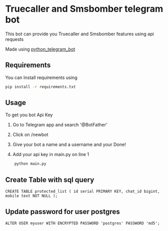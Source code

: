 
# Truecaller and Smsbomber telegram bot

This bot can provide you Truecaller and Smsbomber features using api requests

Made using [python_telegram_bot](https://github.com/python-telegram-bot/python-telegram-bot)





## Requirements


You can Install requirements using
```sh
pip install -r requirements.txt
```


 

## Usage

To get you bot Api Key

1. Go to Telegram app and search '@BotFather' 

2. Click on /newbot

3. Give your bot a name and a username and your Done!

4. Add your api key in main.py on line 1

```bash
    python main.py
```


## Create Table with sql query

```
CREATE TABLE protected_list ( id serial PRIMARY KEY, chat_id bigint, mobile text NOT NULL );

```

## Update password for user postgres 

```
ALTER USER myuser WITH ENCRYPTED PASSWORD 'postgres' PASSWORD 'md5';

```

<br>

